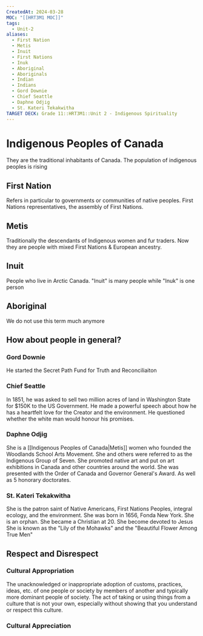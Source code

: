 ```yaml
---
CreatedAt: 2024-03-28
MOC: "[[HRT3M1 MOC]]"
tags:
  - Unit-2
aliases:
  - First Nation
  - Metis
  - Inuit
  - First Nations
  - Inuk
  - Aboriginal
  - Aboriginals
  - Indian
  - Indians
  - Gord Downie
  - Chief Seattle
  - Daphne Odjig
  - St. Kateri Tekakwitha
TARGET DECK: Grade 11::HRT3M1::Unit 2 - Indigenous Spirituality
---
```


# Indigenous Peoples of Canada
They are the traditional inhabitants of Canada. The population of indigenous peoples is rising
<!--ID: 1718379550351-->


## First Nation
Refers in particular to governments or communities of native peoples.
First Nations representatives, the assembly of First Nations.
<!--ID: 1718379550362-->


## Metis
Traditionally the descendants of Indigenous women and fur traders. Now they are people with mixed First Nations & European ancestry.
<!--ID: 1718379550372-->


## Inuit
People who live in Arctic Canada. "Inuit" is many people while "Inuk" is one person
<!--ID: 1718379550384-->


## Aboriginal
We do not use this term much anymore

## How about people in general?
### Gord Downie
He started the Secret Path Fund for Truth and Reconciliaiton
### Chief Seattle
In 1851, he was asked to sell two million acres of land in Washington State for $150K to the US Government. He made a powerful speech about how he has a heartfelt love for the Creator and the environment. He questioned whether the white man would honour his promises.
### Daphne Odjig
She is a [[Indigenous Peoples of Canada|Metis]] women who founded the Woodlands School Arts Movement. She and others were referred to as the Indigenous Group of Seven. She promoted native art and put on art exhibitions in Canada and other countries around the world. She was presented with the Order of Canada and Governor General's Award. As well as 5 honorary doctorates.
### St. Kateri Tekakwitha
She is the patron saint of Native Americans, First Nations Peoples, integral ecology, and the environment.
She was born in 1656, Fonda New York. She is an orphan. She became a Christian at 20. She become devoted to Jesus
She is known as the "Lily of the Mohawks" and the "Beautiful Flower Among True Men"

## Respect and Disrespect
### Cultural Appropriation
The unacknowledged or inappropriate adoption of customs, practices, ideas, etc. of one people or society by members of another and typically more dominant people of society.
The act of taking or using things from a culture that is not your own, especially without showing that you understand or respect this culture.
### Cultural Appreciation

